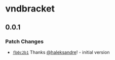 # vndbracket

## 0.0.1

### Patch Changes

- [`fb0c2b1`](https://github.com/haleksandre/test-tauri/commit/fb0c2b152812193247b04b56825d0a08dacd98bf) Thanks [@haleksandre](https://github.com/haleksandre)! - initial version
